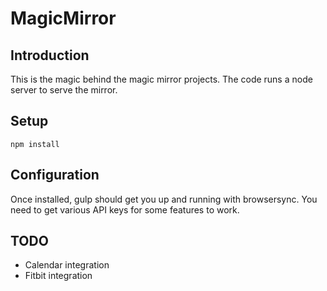 MagicMirror
======

## Introduction

This is the magic behind the magic mirror projects.  The code runs a node server to serve the mirror.

## Setup

```npm install```

## Configuration

Once installed, gulp should get you up and running with browsersync.  You need to get various API keys for some features to work.

## TODO


* Calendar integration
* Fitbit integration
